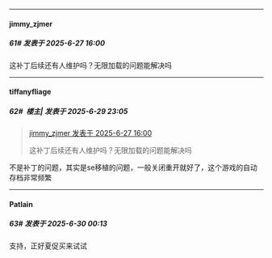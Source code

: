 ﻿
*****

####  jimmy_zjmer  
##### 61#       发表于 2025-6-27 16:00

这补丁后续还有人维护吗？无限加载的问题能解决吗


*****

####  tiffanyfliage  
##### 62#         楼主| 发表于 2025-6-29 23:05

<blockquote><a href="httphttps://stage1st.com/2b/forum.php?mod=redirect&amp;goto=findpost&amp;pid=68010389&amp;ptid=2252068" target="_blank">jimmy_zjmer 发表于 2025-6-27 16:00</a>

这补丁后续还有人维护吗？无限加载的问题能解决吗</blockquote>
不是补丁的问题，其实是se移植的问题，一般关闭重开就好了，这个游戏的自动存档非常频繁 


*****

####  Patlain  
##### 63#       发表于 2025-6-30 00:13

支持，正好夏促买来试试

